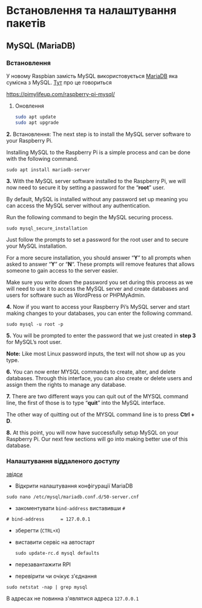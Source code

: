 # Встановлення та налаштування пакетів

## MySQL (MariaDB)

### Встановлення

У новому Raspbian замість MySQL використовується [MariaDB](https://mariadb.org/) яка сумісна з MySQL. [Тут](https://www.raspberrypi.org/forums/viewtopic.php?t=198114) про це говориться

https://pimylifeup.com/raspberry-pi-mysql/

1. Оновлення

   ```bash
   sudo apt update
   sudo apt upgrade
   ```

**2.** Встановлення:  The next step is to install the MySQL server software to your Raspberry Pi.

Installing MySQL to the Raspberry Pi is a simple process and can be done with the following command.

```
sudo apt install mariadb-server
```

**3.** With the MySQL server software installed to the Raspberry Pi, we will now need to secure it by setting a password for the “**root**” user.

By default, MySQL is installed without any password set up meaning you can access the MySQL server without any authentication.

Run the following command to begin the MySQL securing process.

```
sudo mysql_secure_installation
```

Just follow the prompts to set a password for the root user and to secure your MySQL installation.

For a more secure installation, you should answer “**Y**” to all prompts when asked to answer “**Y**” or “**N**“. These prompts will remove features that allows someone to gain access to the server easier.

Make sure you write down the password you set during this process as we will need to use it to access the MySQL server and create databases and  users for software such as WordPress or PHPMyAdmin.

**4.** Now if you want to access your Raspberry Pi’s MySQL server and start  making changes to your databases, you can enter the following command.

```
sudo mysql -u root -p
```

**5.** You will be prompted to enter the password that we just created in **step 3** for MySQL’s root user.

**Note:** Like most Linux password inputs, the text will not show up as you type.

**6.** You can now enter MYSQL commands to create, alter, and delete  databases. Through this interface, you can also create or delete users  and assign them the rights to manage any database.

**7.** There are two different ways you can quit out of the MYSQL command line, the first of those is to type “**quit**” into the MySQL interface.

The other way of quitting out of the MYSQL command line is to press **Ctrl + D**.

**8.** At this point, you will now have successfully setup MySQL on your  Raspberry Pi. Our next few sections will go into making better use of  this database.

### Налаштування віддаленого доступу

[звідси](https://mariadb.com/kb/en/configuring-mariadb-for-remote-client-access/)

- Відкрити налаштування конфігурації MariaDB

```
sudo nano /etc/mysql/mariadb.conf.d/50-server.cnf
```

- закоментувати `bind-address` виставивши `#`

```
# bind-address		= 127.0.0.1
```

- зберегти (`CTRL+X`)

- виставити сервіс на автостарт

  ```
  sudo update-rc.d mysql defaults
  ```

- перезавантажити RPI

- перевірити чи очікує з'єднання

```
sudo netstat -nap | grep mysql
```

В адресах не повинна з'являтися адреса `127.0.0.1`

 